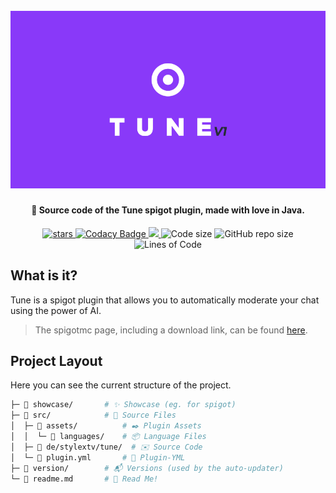 <h1 align="center">
  <br>
  <img src="https://raw.githubusercontent.com/StylexTV/Tune/main/showcase/socials/cover.png">
  <br>
</h1>

<h4 align="center">🚩 Source code of the Tune spigot plugin, made with love in Java.</h4>

<p align="center">
  <a href="https://GitHub.com/StylexTV/Tune/stargazers/">
    <img alt="stars" src="https://img.shields.io/github/stars/StylexTV/Tune.svg?color=ffdd00"/>
  </a>
  <a href="https://www.codacy.com/manual/noluck942/GSigns?utm_source=github.com&amp;utm_medium=referral&amp;utm_content=StylexTV/GSigns&amp;utm_campaign=Badge_Grade">
    <img alt="Codacy Badge" src="https://app.codacy.com/project/badge/Grade/a33dbb19ff17460d896a7864fececab6"/>
  </a>
  <a href="https://stylextv.gitbook.io/gsigns" alt="Docs (gitbook)">
    <img src="https://img.shields.io/badge/docs-gitbook-brightgreen"/>
  </a>
  <a>
    <img alt="Code size" src="https://img.shields.io/github/languages/code-size/StylexTV/Tune.svg"/>
  </a>
  <a>
    <img alt="GitHub repo size" src="https://img.shields.io/github/repo-size/StylexTV/Tune.svg"/>
  </a>
  <a>
    <img alt="Lines of Code" src="https://tokei.rs/b1/github/StylexTV/Tune?category=code"/>
  </a>
</p>

## What is it?
Tune is a spigot plugin that allows you to automatically moderate your chat using the power of AI.
> The spigotmc page, including a download link, can be found [here](https://www.spigotmc.org/resources/g-signs-a-unique-map-signs-plugin-for-lobbies.85017/).

## Project Layout
Here you can see the current structure of the project.

```bash
├─ 📂 showcase/       # ✨ Showcase (eg. for spigot)
├─ 📂 src/            # 🌟 Source Files
│  ├─ 📂 assets/          # ✒️ Plugin Assets
│  │  └─ 📂 languages/    # 📦 Language Files
│  ├─ 📂 de/stylextv/tune/  # ✉️ Source Code
│  └─ 📄 plugin.yml       # 📌 Plugin-YML
├─ 📂 version/        # 📬 Versions (used by the auto-updater)
└─ 📃 readme.md       # 📖 Read Me!
```
